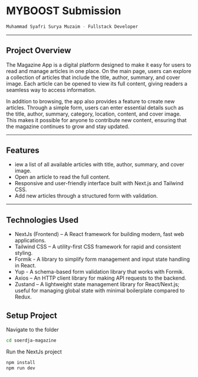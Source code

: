 # MYBOOST Submission
```bash
Muhammad Syafri Surya Muzaim - Fullstack Developer
```

---

## Project Overview
The Magazine App is a digital platform designed to make it easy for users to read and manage articles in one place. On the main page, users can explore a collection of articles that include the title, author, summary, and cover image. Each article can be opened to view its full content, giving readers a seamless way to access information.

In addition to browsing, the app also provides a feature to create new articles. Through a simple form, users can enter essential details such as the title, author, summary, category, location, content, and cover image. This makes it possible for anyone to contribute new content, ensuring that the magazine continues to grow and stay updated.

---

## Features

- iew a list of all available articles with title, author, summary, and cover image.
- Open an article to read the full content.
- Responsive and user-friendly interface built with Next.js and Tailwind CSS.
- Add new articles through a structured form with validation.

---

## Technologies Used

- NextJs (Frontend) – A React framework for building modern, fast web applications.
- Tailwind CSS – A utility-first CSS framework for rapid and consistent styling.
- Formik - A library to simplify form management and input state handling in React.
- Yup - A schema-based form validation library that works with Formik.
- Axios – An HTTP client library for making API requests to the backend.
- Zustand – A lightweight state management library for React/Next.js; useful for managing global state with minimal boilerplate compared to Redux.


## Setup Project 
 Navigate to the folder
```bash
cd soerdja-magazine


```
Run the NextJs project
```bash
npm install
npm run dev
```
